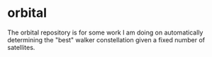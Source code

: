 # orbital
The orbital repository is for some work I am doing on automatically determining the "best" walker constellation given a fixed number of satellites.
